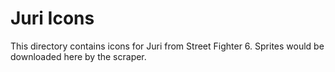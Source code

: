 # Juri Icons

This directory contains icons for Juri from Street Fighter 6.
Sprites would be downloaded here by the scraper.
